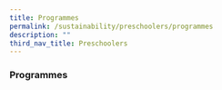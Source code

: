 ```yaml
---
title: Programmes
permalink: /sustainability/preschoolers/programmes
description: ""
third_nav_title: Preschoolers
---
```

### **Programmes**